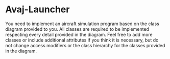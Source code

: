 # Avaj-Launcher
You need to implement an aircraft simulation program based on the class diagram provided to you. All classes are required to be implemented respecting every detail provided in the diagram. Feel free to add more classes or include additional attributes if you think it is necessary, but do not change access modifiers or the class hierarchy for the classes provided in the diagram.
